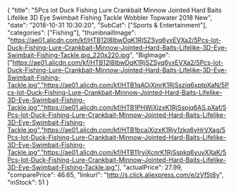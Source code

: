{
	"title": "5Pcs lot Duck Fishing Lure Crankbait Minnow Jointed Hard Baits Lifelike 3D Eye Swimbait Fishing Tackle Wobbler Topwater 2018 New",
	"date": "2018-10-31 10:30:20",
	"SubCat": ["Sports & Entertainment"],
	"categories": ["Fishing"],
	"thumbnailImage": "https://ae01.alicdn.com/kf/HTB12I8IbwDqK1RjSZSyq6yxEVXa2/5Pcs-lot-Duck-Fishing-Lure-Crankbait-Minnow-Jointed-Hard-Baits-Lifelike-3D-Eye-Swimbait-Fishing-Tackle.jpg_220x220.jpg",
	"BigImage": ["https://ae01.alicdn.com/kf/HTB12I8IbwDqK1RjSZSyq6yxEVXa2/5Pcs-lot-Duck-Fishing-Lure-Crankbait-Minnow-Jointed-Hard-Baits-Lifelike-3D-Eye-Swimbait-Fishing-Tackle.jpg","https://ae01.alicdn.com/kf/HTB1qAOiXinrK1RjSsziq6xptpXaN/5Pcs-lot-Duck-Fishing-Lure-Crankbait-Minnow-Jointed-Hard-Baits-Lifelike-3D-Eye-Swimbait-Fishing-Tackle.jpg","https://ae01.alicdn.com/kf/HTB1PHWiXizxK1RjSspjq6AS.pXaf/5Pcs-lot-Duck-Fishing-Lure-Crankbait-Minnow-Jointed-Hard-Baits-Lifelike-3D-Eye-Swimbait-Fishing-Tackle.jpg","https://ae01.alicdn.com/kf/HTB1bcaiXizxK1Rjy1zkq6yHrVXag/5Pcs-lot-Duck-Fishing-Lure-Crankbait-Minnow-Jointed-Hard-Baits-Lifelike-3D-Eye-Swimbait-Fishing-Tackle.jpg","https://ae01.alicdn.com/kf/HTB11ryiXcnrK1RjSspkq6yuvXXaK/5Pcs-lot-Duck-Fishing-Lure-Crankbait-Minnow-Jointed-Hard-Baits-Lifelike-3D-Eye-Swimbait-Fishing-Tackle.jpg"],
	"actualPrice": 27.99,
	"comparePrice": 46.65,
	"linkurl": "http://s.click.aliexpress.com/e/zVf5t8y",
	"inStock": 51
}
